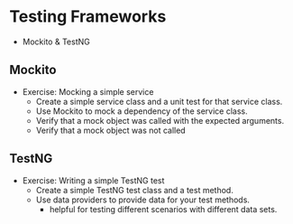# Testing Frameworks
- Mockito & TestNG

## Mockito
- Exercise: Mocking a simple service 
    - Create a simple service class and a unit test for that service class. 
    - Use Mockito to mock a dependency of the service class. 
    - Verify that a mock object was called with the expected arguments. 
    - Verify that a mock object was not called

## TestNG
- Exercise: Writing a simple TestNG test 
    - Create a simple TestNG test class and a test method. 
    - Use data providers to provide data for your test methods. 
      - helpful for testing different scenarios with different data sets.